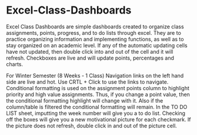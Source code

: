 # Excel-Class-Dashboards
Excel Class Dashboards are simple dashboards created to organize class assignments, points, progress, and to do lists through excel. 
They are to practice organizing information and implementing functions, as well as to stay organized on an academic level. 
If any of the automatic updating cells have not updated, then double click into and out of the cell and it will refresh. 
Checkboxes are live and will update points, percentages and charts. 

For Winter Semester (8 Weeks - 1 Class)
Navigation links on the left hand side are live and hot. Use CRTL + Click to use the links to navigate. 
Conditional formatting is used on the assignment points column to highlight priority and high value assignments. Thus, if you change a point value, then the conditional formatting highlight will change with it. Also if the column/table is filtered the conditional formatting will remain. 
In the TO DO LIST sheet, imputting the week number will give you a to do list. Checking off the boxes will give you a new motivational picture for each checkmark. If the picture does not refresh, double click in and out of the picture cell. 
